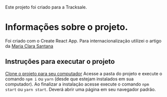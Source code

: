 Este projeto foi criado para a Tracksale.

# Informações sobre o projeto.

Foi criado com o Create React App.
Para internacionalização utilizei o artigo da [Maria Clara Santana](https://medium.com/@mariaclarasantana/internacionalizando-sua-aplica%C3%A7%C3%A3o-react-aacef08a7fa9)

## Instruções para executar o projeto

[Clone o projeto para seu computador](https://github.com/carlos-cne/nps.git)
Acesse a pasta do projeto e execute o comando `npm i` ou `yarn` (desde que estejam instalados em sua computador).
Ao finalizar a instalação acesse execute o comando `npm start` ou `yarn start`.
Deverá abrir uma página em seu navegador padrão.
